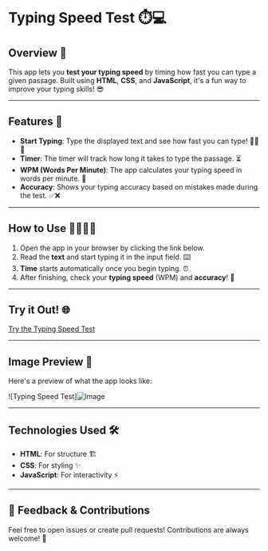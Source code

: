 # Typing Speed Test ⏱️💻

## Overview 🌟
This app lets you **test your typing speed** by timing how fast you can type a given passage. Built using **HTML**, **CSS**, and **JavaScript**, it's a fun way to improve your typing skills! 😎

---

## Features 🚀

- **Start Typing**: Type the displayed text and see how fast you can type! 🏃‍♀️💨
- **Timer**: The timer will track how long it takes to type the passage. ⏳
- **WPM (Words Per Minute)**: The app calculates your typing speed in words per minute. 🔢
- **Accuracy**: Shows your typing accuracy based on mistakes made during the test. ✅❌

---

## How to Use 👨‍💻👩‍💻

1. Open the app in your browser by clicking the link below.
2. Read the **text** and start typing it in the input field. ⌨️
3. **Time** starts automatically once you begin typing. ⏰
4. After finishing, check your **typing speed** (WPM) and **accuracy**! 🎯

---

## Try it Out! 🌐

[Try the Typing Speed Test](https://vinish2002.github.io/Typing-Speed-Test/)

---

## Image Preview 📸

Here's a preview of what the app looks like:

![Typing Speed Test]![image](https://github.com/user-attachments/assets/99c827e8-1cf5-47fb-aaec-66d281dfb5c4)

---

## Technologies Used 🛠️

- **HTML**: For structure 🏗️
- **CSS**: For styling ✨
- **JavaScript**: For interactivity ⚡

---

## 💬 Feedback & Contributions
Feel free to open issues or create pull requests! Contributions are always welcome! 🙌


